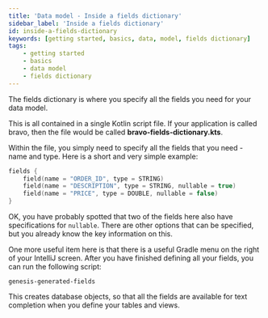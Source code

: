 ```yaml
---
title: 'Data model - Inside a fields dictionary'
sidebar_label: 'Inside a fields dictionary'
id: inside-a-fields-dictionary
keywords: [getting started, basics, data, model, fields dictionary]
tags:
    - getting started
    - basics
    - data model
    - fields dictionary
---
```


The fields dictionary is where you specify all the fields you need for your data model.

This is all contained in a single Kotlin script file. If your application is called bravo, then the file would be called **bravo-fields-dictionary.kts**.

Within the file, you simply need to specify all the fields that you need - name and type. Here is a short and very simple example:

```kotlin
fields {
    field(name = "ORDER_ID", type = STRING)
    field(name = "DESCRIPTION", type = STRING, nullable = true)
    field(name = "PRICE", type = DOUBLE, nullable = false)
}
```
OK, you have probably spotted that two of the fields here also have specifications for `nullable`. There are other options that can be specified, but you already know the key information on this.

One more useful item here is that there is a useful Gradle menu on the right of your IntelliJ screen. After you have finished defining all your fields, you can run the following script:

`genesis-generated-fields`

This creates database objects, so that all the fields are available for text completion when you define your tables and views.
